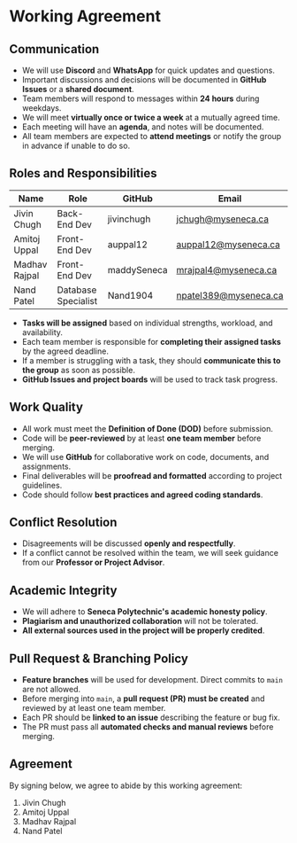 Working Agreement
=================

Communication
-------------

-   We will use **Discord** and **WhatsApp** for quick updates and questions.
-   Important discussions and decisions will be documented in **GitHub Issues** or a **shared document**.
-   Team members will respond to messages within **24 hours** during weekdays.
-   We will meet **virtually once or twice a week** at a mutually agreed time.
-   Each meeting will have an **agenda**, and notes will be documented.
-   All team members are expected to **attend meetings** or notify the group in advance if unable to do so.

Roles and Responsibilities
--------------------------

| Name | Role | GitHub | Email |
| --- | --- | --- | --- |
| Jivin Chugh | Back-End Dev | jivinchugh | jchugh@myseneca.ca |
| Amitoj Uppal | Front-End Dev | auppal12 | auppal12@myseneca.ca |
| Madhav Rajpal | Front-End Dev | maddySeneca | mrajpal4@myseneca.ca |
| Nand Patel | Database Specialist | Nand1904 | npatel389@myseneca.ca |

-   **Tasks will be assigned** based on individual strengths, workload, and availability.
-   Each team member is responsible for **completing their assigned tasks** by the agreed deadline.
-   If a member is struggling with a task, they should **communicate this to the group** as soon as possible.
-   **GitHub Issues and project boards** will be used to track task progress.

Work Quality
------------

-   All work must meet the **Definition of Done (DOD)** before submission.
-   Code will be **peer-reviewed** by at least **one team member** before merging.
-   We will use **GitHub** for collaborative work on code, documents, and assignments.
-   Final deliverables will be **proofread and formatted** according to project guidelines.
-   Code should follow **best practices and agreed coding standards**.

Conflict Resolution
-------------------

-   Disagreements will be discussed **openly and respectfully**.
-   If a conflict cannot be resolved within the team, we will seek guidance from our **Professor or Project Advisor**.

Academic Integrity
------------------

-   We will adhere to **Seneca Polytechnic's academic honesty policy**.
-   **Plagiarism and unauthorized collaboration** will not be tolerated.
-   **All external sources used in the project will be properly credited**.

Pull Request & Branching Policy
-------------------------------

-   **Feature branches** will be used for development. Direct commits to `main` are not allowed.
-   Before merging into `main`, a **pull request (PR) must be created** and reviewed by at least one team member.
-   Each PR should be **linked to an issue** describing the feature or bug fix.
-   The PR must pass all **automated checks and manual reviews** before merging.

Agreement
---------

By signing below, we agree to abide by this working agreement:

1.  Jivin Chugh
2.  Amitoj Uppal
3.  Madhav Rajpal
4.  Nand Patel
